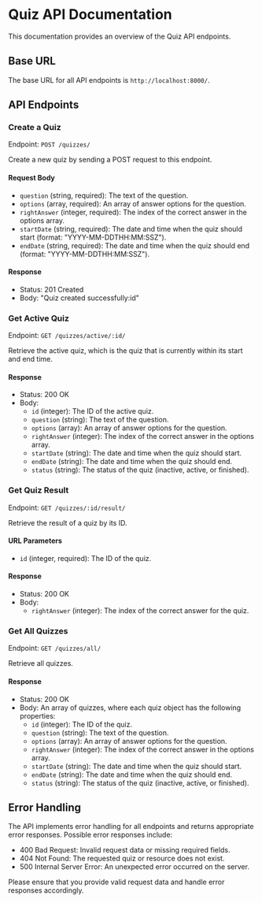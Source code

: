 # Quiz API Documentation

This documentation provides an overview of the Quiz API endpoints.

## Base URL

The base URL for all API endpoints is `http://localhost:8000/`.

## API Endpoints

### Create a Quiz

Endpoint: `POST /quizzes/`

Create a new quiz by sending a POST request to this endpoint.

#### Request Body

- `question` (string, required): The text of the question.
- `options` (array, required): An array of answer options for the question.
- `rightAnswer` (integer, required): The index of the correct answer in the options array.
- `startDate` (string, required): The date and time when the quiz should start (format: "YYYY-MM-DDTHH:MM:SSZ").
- `endDate` (string, required): The date and time when the quiz should end (format: "YYYY-MM-DDTHH:MM:SSZ").

#### Response

- Status: 201 Created
- Body: "Quiz created successfully:id"

### Get Active Quiz

Endpoint: `GET /quizzes/active/:id/`

Retrieve the active quiz, which is the quiz that is currently within its start and end time.

#### Response

- Status: 200 OK
- Body:
  - `id` (integer): The ID of the active quiz.
  - `question` (string): The text of the question.
  - `options` (array): An array of answer options for the question.
  - `rightAnswer` (integer): The index of the correct answer in the options array.
  - `startDate` (string): The date and time when the quiz should start.
  - `endDate` (string): The date and time when the quiz should end.
  - `status` (string): The status of the quiz (inactive, active, or finished).

### Get Quiz Result

Endpoint: `GET /quizzes/:id/result/`

Retrieve the result of a quiz by its ID.

#### URL Parameters

- `id` (integer, required): The ID of the quiz.

#### Response

- Status: 200 OK
- Body:
  - `rightAnswer` (integer): The index of the correct answer for the quiz.

### Get All Quizzes

Endpoint: `GET /quizzes/all/`

Retrieve all quizzes.

#### Response

- Status: 200 OK
- Body: An array of quizzes, where each quiz object has the following properties:
  - `id` (integer): The ID of the quiz.
  - `question` (string): The text of the question.
  - `options` (array): An array of answer options for the question.
  - `rightAnswer` (integer): The index of the correct answer in the options array.
  - `startDate` (string): The date and time when the quiz should start.
  - `endDate` (string): The date and time when the quiz should end.
  - `status` (string): The status of the quiz (inactive, active, or finished).

## Error Handling

The API implements error handling for all endpoints and returns appropriate error responses. Possible error responses include:

- 400 Bad Request: Invalid request data or missing required fields.
- 404 Not Found: The requested quiz or resource does not exist.
- 500 Internal Server Error: An unexpected error occurred on the server.

Please ensure that you provide valid request data and handle error responses accordingly.


